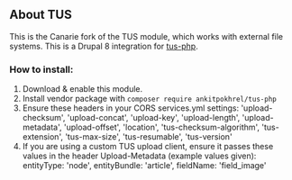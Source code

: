 ## About TUS
This is the Canarie fork of the TUS module, which works with external file systems.
This is a Drupal 8 integration for [tus-php](https://github.com/ankitpokhrel/tus-php).

### How to install:
1. Download & enable this module.
2. Install vendor package with `composer require ankitpokhrel/tus-php`
2. Ensure these headers in your CORS services.yml settings:
'upload-checksum', 'upload-concat', 'upload-key', 'upload-length', 
'upload-metadata', 'upload-offset', 'location', 
'tus-checksum-algorithm', 
'tus-extension', 'tus-max-size', 'tus-resumable', 'tus-version'
3. If you are using a custom TUS upload client, ensure it 
passes these values in the header Upload-Metadata (example values given):
entityType: 'node',
entityBundle: 'article',
fieldName: 'field_image'

